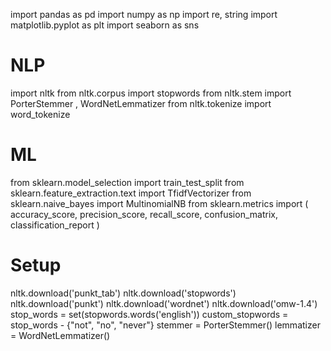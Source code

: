 import pandas as pd
import numpy as np
import re, string
import matplotlib.pyplot as plt
import seaborn as sns

# NLP
import nltk
from nltk.corpus import stopwords
from nltk.stem import PorterStemmer , WordNetLemmatizer
from nltk.tokenize import word_tokenize
# ML
from sklearn.model_selection import train_test_split
from sklearn.feature_extraction.text import TfidfVectorizer
from sklearn.naive_bayes import MultinomialNB
from sklearn.metrics import (
    accuracy_score, precision_score, recall_score,
    confusion_matrix, classification_report
)
# Setup
nltk.download('punkt_tab')
nltk.download('stopwords')
nltk.download('punkt')
nltk.download('wordnet')
nltk.download('omw-1.4')
stop_words = set(stopwords.words('english'))
custom_stopwords = stop_words - {"not", "no", "never"}
stemmer = PorterStemmer()
lemmatizer = WordNetLemmatizer()
